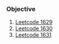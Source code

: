 ### Objective

1. [Leetcode 1629](./algorithm/Leetcode1629.kt)
2. [Leetcode 1630](./algorithm/Leetcode1630.kt)
3. [Leetcode 1631](./algorithm/Leetcode1631.kt)